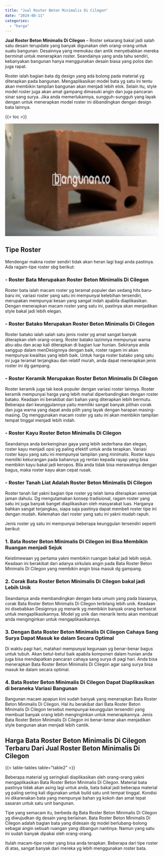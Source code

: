 ```yaml
---
title: "Jual Roster Beton Minimalis Di Cilegon"
date: "2024-08-11"
categories: 
  - "harga"
---
```


**Jual Roster Beton Minimalis Di Cilegon** – Roster sekarang bakal jadi salah satu desain terupdate yang banyak digunakan oleh orang-orang untuk suatu bangunan. Desainnya yang memukau dan antik menyebabkan mereka berminat untuk menerapkan roster. Seandainya yang anda tahu sendiri, kebanyakan bangunan hanya menggunakan desain biasa yang polos dan juga rapat.

Roster ialah bagian bata dg design yang ada bolong pada material yg diterapkan pada bangunan. Mengaplikasikan model bata yg satu ini tentu akan membikin tampilan bangunan akan menjadi lebih elok. Selain itu, style model roster juga akan amat gampang dimasuki angin dan juga pancaran sinar sang surya. Jika anda memerlukannya, sungguh-sungguh yang layak dengan untuk menerapkan model roster ini dibandingkan dengan design bata lainnya.

{{< toc >}}

![Jual Roster Beton Minimalis Di Cilegon](/images/bata-roster-minimalis-40.png)

## Tipe Roster

Mendengar makna roster sendiri tidak akan heran lagi bagi anda pastinya. Ada ragam-tipe roster sbg berikut:

### \- Roster Bata Merupakan Roster Beton Minimalis Di Cilegon

Roster bata ialah macam roster yg teramat populer dan sedang hits baru-baru ini, variasi roster yang satu ini mempunyai kelebihan tersendiri, merupakan mempunyai kesan yang sangat indah apabila diaplikasikan. Dengan menerapkan macam roster yang satu ini, pastinya akan menjadikan style bakal jadi lebih elegan.

### \- Roster Batako Merupakan Roster Beton Minimalis Di Cilegon

Roster batako ialah salah satu jenis roster yg amat sangat banyak diterapkan oleh orang-orang. Roster batako lazimnya mempunyai warna abu-abu dan acap kali diterapkan di bagian luar hunian. Sekiranya anda sanggup dalam menDesignnya dengan baik, roster ragam ini akan mempunyai kwalitas yang lebih baik. Untuk harga roster batako yang satu ini juga teramat terjangkau dan relatif murah, anda dapat menerapkan jenis roster ini dg gampang.

### \- Roster Keramik Merupakan Roster Beton Minimalis Di Cilegon

Roster keramik juga tak keok populer dengan variasi roster lainnya. Roster keramik mempunyai harga yang lebih mahal diperbandingkan dengan roster batako. Keadaan ini berakibat dari bahan yang diterapkan lebih bermutu. Beberapa dari keunggulannya yaitu memiliki sangat banyak pilihan corak dan juga warna yang dapat anda pilih yang layak dengan harapan masing-masing. Dg menggunakan macam roster yg satu ini akan membikin tampilan tempat tinggal menjadi lebih indah.

### \- Roster Kayu Roster Beton Minimalis Di Cilegon

Seandainya anda berkeinginan gaya yang lebih sederhana dan elegan, roster kayu menjadi opsi yg paling efektif untuk anda terapkan. Variasi roster kayu yang satu ini mempunyai tampilan yang minimalis. Roster kayu memiliki kekurangan pada bahannya yg rentan kepada rayap yang bisa membikin kayu bakal jadi keropos. Bila anda tidak bisa merawatnya dengan bagus, maka roster kayu akan cepat rusak.

### \- Roster Tanah Liat Adalah Roster Beton Minimalis Di Cilegon

Roster tanah liat yakni bagian tipe roster yg telah lama diterapkan semenjak jaman dahulu. Dg mengutamakan konsep tradisional, ragam roster yang satu ini juga banyak banget diaplikasikan oleh masyarakat luas. Harganya bahkan sangat terjangkau, siapa saja pastinya dapat membeli roster tipe ini dengan mudah. Kelemahan dari roster yang satu ini yakni mudah rapuh.

Jenis roster yg satu ini mempunyai beberapa keunggulan tersendiri seperti berikut:

### 1\. Bata Roster Beton Minimalis Di Cilegon ini Bisa Membikin Ruangan menjadi Sejuk

Keistimewaan yg pertama yakni membikin ruangan bakal jadi lebih sejuk. Keadaan ini berakibat dari adanya sirkulais angin pada Bata Roster Beton Minimalis Di Cilegon yang membikin angin bisa masuk dg gampang.

### 2\. Corak Bata Roster Beton Minimalis Di Cilegon bakal jadi Lebih Unik

Seandainya anda membandingkan dengan bata umum yang pada biasanya, corak Bata Roster Beton Minimalis Di Cilegon terbilang lebih unik. Keadaan ini disebabkan Designnya yg menarik yg membikin banyak orang berhasrat untuk mengaplikasikannya. Model yg unik dan menarik tentu akan membuat anda menginginkan untuk mengaplikasikannya.

### 3\. Dengan Bata Roster Beton Minimalis Di Cilegon Cahaya Sang Surya Dapat Masuk ke dalam Secara Optimal

Di waktu pagi hari, matahari mempunyai kegunaan yg benar-benar bagus untuk tubuh. Akan betul-betul baik apabila komponen dalam hunian anda juga bisa mendapatkan pancaran cahaya sang surya di pagi hari. Anda bisa menerapkan Bata Roster Beton Minimalis Di Cilegon agar sang surya bisa masuk ke dalam secara optimal.

### 4\. Bata Roster Beton Minimalis Di Cilegon Dapat Diaplikasikan di beraneka Variasi Bangunan

Bangunan macam apapun kini sudah banyak yang menerapkan Bata Roster Beton Minimalis Di Cilegon. Hal itu berakibat dari Bata Roster Beton Minimalis Di Cilegon tersebut mempunyai keunggulan tersendiri yang membuat banyak orang lebih menginginkan untuk menerapkannya. Jenis Bata Roster Beton Minimalis Di Cilegon ini benar-benar akan menjadikan style bangunan akan menjadi lebih cantik.

## Harga Bata Roster Beton Minimalis Di Cilegon Terbaru Dari Jual Roster Beton Minimalis Di Cilegon

{{< table-tables table="table2" >}}

Beberapa material yg seringkali diaplikasikan oleh orang-orang yakni mengaplikasikan Bata Roster Beton Minimalis Di Cilegon. Material bata pastinya tidak akan asing lagi untuk anda, bata bakal jadi beberapa material yg paling sering kali digunakan untuk build satu unit tempat tinggal. Kondisi ini dikarenakan bata yang mempunyai bahan yg kokoh dan amat tepat sasaran untuk satu unit bangunan.

Tipe yang semacam itu, berbeda dg Bata Roster Beton Minimalis Di Cilegon yg diwujudkan dg desain yang berlainan. Bata Roster Beton Minimalis Di Cilegon adalah bagian bata yang didesain dg model berlubang-bolong sebagai angin sebuah ruangan yang dibangun nantinya. Namun yang satu ini sudah banyak dipakai oleh orang-orang.

Itulah macam-tipe roster yang bisa anda terapkan. Beberapa dari tipe roster di atas, sangat banyak dari mereka yg lebih menggunakan roster bata.
